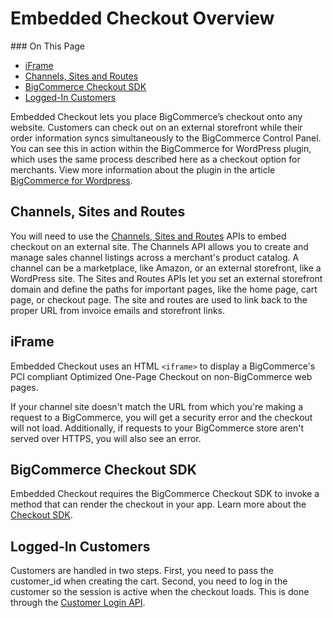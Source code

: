 <h1>Embedded Checkout Overview</h1>
<div class="otp" id="no-index">
### On This Page

* [iFrame](#cart-checkout_iFrame)
* [Channels, Sites and Routes](#cart-checkout_channels-sites-routes)
* [BigCommerce Checkout SDK](#cart-checkout_embed-checkout-sdk)
* [Logged-In Customers](#cart-checkout_logged-in-customers)

</div>

Embedded Checkout lets you place BigCommerce’s checkout onto any website. Customers can check out on an external storefront while their order information syncs simultaneously to the BigCommerce Control Panel. You can see this in action within the BigCommerce for WordPress plugin, which uses the same process described here as a checkout option for merchants. View more information about the plugin in the article [BigCommerce for Wordpress](https://developer.bigcommerce.com/bigcommerce-for-wordpress/getting-started/introduction).

<a href='#cart-checkout_channels-sites-routes' aria-hidden='true' class='block-anchor'  id='cart-checkout_channels-sites-routes'><i aria-hidden='true' class='linkify icon'></i></a>

## Channels, Sites and Routes

You will need to use the [Channels, Sites and Routes](#) APIs to embed checkout on an external site. The Channels API allows you to create and manage sales channel listings across a merchant's product catalog. A channel can be a marketplace, like Amazon, or an external storefront, like a WordPress site. The Sites and Routes APIs let you set an external storefront domain and define the paths for important pages, like the home page, cart page, or checkout page. The site and routes are used to link back to the proper URL from invoice emails and storefront links.

<a href='#cart-checkout_iframe' aria-hidden='true' class='block-anchor'  id='cart-checkout_iframe'><i aria-hidden='true' class='linkify icon'></i></a>

## iFrame

Embedded Checkout uses an HTML `<iframe>` to display a BigCommerce's PCI compliant Optimized One-Page Checkout on non-BigCommerce web pages.

If your channel site doesn't match the URL from which you're making a request to a BigCommerce, you will get a security error and the checkout will not load. Additionally, if requests to your BigCommerce store aren't served over HTTPS, you will also see an error.

<a href='#cart-checkout_embed-checkout-sdk' aria-hidden='true' class='block-anchor'  id='cart-checkout_embed-checkout-sdk'><i aria-hidden='true' class='linkify icon'></i></a>

## BigCommerce Checkout SDK

Embedded Checkout requires the BigCommerce Checkout SDK to invoke a method that can render the checkout in your app. Learn more about the [Checkout SDK](https://developer.bigcommerce.com/api-docs/cart-and-checkout/checkout-sdk).

<a href='#embedded-checkout_prerequisites' aria-hidden='true' class='block-anchor'  id='embedded-checkout_prerequisites'><i aria-hidden='true' class='linkify icon'></i></a>

## Logged-In Customers

Customers are handled in two steps. First, you need to pass the customer_id when creating the cart. Second, you need to log in the customer so the session is active when the checkout loads. This is done through the [Customer Login API](https://developer.bigcommerce.com/api-docs/customers/customer-login-api).

